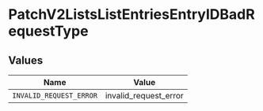 # PatchV2ListsListEntriesEntryIDBadRequestType


## Values

| Name                    | Value                   |
| ----------------------- | ----------------------- |
| `INVALID_REQUEST_ERROR` | invalid_request_error   |